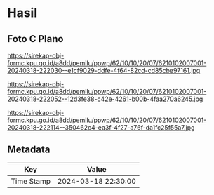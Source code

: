 # Hasil

## Foto C Plano

https://sirekap-obj-formc.kpu.go.id/a8dd/pemilu/ppwp/62/10/10/20/07/6210102007001-20240318-222030--e1cf9029-ddfe-4f64-82cd-cd85cbe97161.jpg

https://sirekap-obj-formc.kpu.go.id/a8dd/pemilu/ppwp/62/10/10/20/07/6210102007001-20240318-222052--12d3fe38-c42e-4261-b00b-4faa270a6245.jpg

https://sirekap-obj-formc.kpu.go.id/a8dd/pemilu/ppwp/62/10/10/20/07/6210102007001-20240318-222114--350462c4-ea3f-4f27-a76f-da1fc25f55a7.jpg


## Metadata

| Key        | Value               |
| ---------- | ------------------- |
| Time Stamp | 2024-03-18 22:30:00 |



